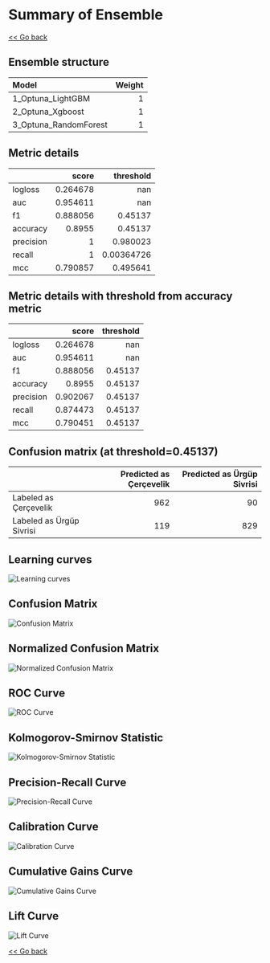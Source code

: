 # Summary of Ensemble

[<< Go back](../README.md)


## Ensemble structure
| Model                 |   Weight |
|:----------------------|---------:|
| 1_Optuna_LightGBM     |        1 |
| 2_Optuna_Xgboost      |        1 |
| 3_Optuna_RandomForest |        1 |

## Metric details
|           |    score |    threshold |
|:----------|---------:|-------------:|
| logloss   | 0.264678 | nan          |
| auc       | 0.954611 | nan          |
| f1        | 0.888056 |   0.45137    |
| accuracy  | 0.8955   |   0.45137    |
| precision | 1        |   0.980023   |
| recall    | 1        |   0.00364726 |
| mcc       | 0.790857 |   0.495641   |


## Metric details with threshold from accuracy metric
|           |    score |   threshold |
|:----------|---------:|------------:|
| logloss   | 0.264678 |   nan       |
| auc       | 0.954611 |   nan       |
| f1        | 0.888056 |     0.45137 |
| accuracy  | 0.8955   |     0.45137 |
| precision | 0.902067 |     0.45137 |
| recall    | 0.874473 |     0.45137 |
| mcc       | 0.790451 |     0.45137 |


## Confusion matrix (at threshold=0.45137)
|                          |   Predicted as Çerçevelik |   Predicted as Ürgüp Sivrisi |
|:-------------------------|--------------------------:|-----------------------------:|
| Labeled as Çerçevelik    |                       962 |                           90 |
| Labeled as Ürgüp Sivrisi |                       119 |                          829 |

## Learning curves
![Learning curves](learning_curves.png)
## Confusion Matrix

![Confusion Matrix](confusion_matrix.png)


## Normalized Confusion Matrix

![Normalized Confusion Matrix](confusion_matrix_normalized.png)


## ROC Curve

![ROC Curve](roc_curve.png)


## Kolmogorov-Smirnov Statistic

![Kolmogorov-Smirnov Statistic](ks_statistic.png)


## Precision-Recall Curve

![Precision-Recall Curve](precision_recall_curve.png)


## Calibration Curve

![Calibration Curve](calibration_curve_curve.png)


## Cumulative Gains Curve

![Cumulative Gains Curve](cumulative_gains_curve.png)


## Lift Curve

![Lift Curve](lift_curve.png)



[<< Go back](../README.md)
